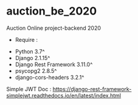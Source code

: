 # auction_be_2020
Auction Online project-backend 2020

- Require :
+ Python 3.7^
+ Django 2.1.15^
+ Django Rest Framework 3.11.0^
+ psycopg2 2.8.5^
+ django-cors-headers 3.2.1^

Simple JWT Doc : https://django-rest-framework-simplejwt.readthedocs.io/en/latest/index.html
